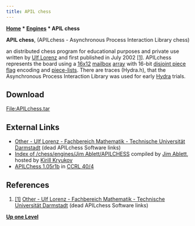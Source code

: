 ```yaml
---
title: APIL chess
---
```

**[Home](Home "Home") * [Engines](Engines "Engines") * APIL chess**

**APIL chess**, (APILchess - Asynchronous Process Interaction Library chess)

an distributed chess program for educational purposes and private use written by [Ulf Lorenz](Ulf_Lorenz "Ulf Lorenz") and first published in July 2002
<a id="cite-note-1" href="#cite-ref-1">[1]</a>.
APILchess represents the board using a [16x12](Vector_Attacks#16x12 "Vector Attacks") [mailbox](Mailbox "Mailbox") [array](Array "Array") with 16-bit [disjoint piece flag](Pieces#DisjointPieceFlags "Pieces") encoding and [piece-lists](Piece-Lists "Piece-Lists"). There are traces (Hydra.h), that the Asynchronous Process Interaction Library was used for early [Hydra](Hydra "Hydra") trials.

## Download

[File:APILchess.tar](File:APILchess.tar "File:APILchess.tar")

## External Links

- [Other - Ulf Lorenz - Fachbereich Mathematik - Technische Universität Darmstadt](http://www3.mathematik.tu-darmstadt.de/hp/optimierung/lorenz-ulf/other.html) (dead APILchess Software links)
- [Index of /chess/engines/Jim Ablett/APILCHESS](http://kirr.homeunix.org/chess/engines/Jim%20Ablett/APILCHESS/) compiled by [Jim Ablett](Jim_Ablett "Jim Ablett"), hosted by [Kirill Kryukov](Kirill_Kryukov "Kirill Kryukov")
- [APILChess 1.05r1b](http://www.computerchess.org.uk/ccrl/404/cgi/engine_details.cgi?print=Details&each_game=1&eng=APILChess%201.05r1b#APILChess_1_05r1b) in [CCRL 40/4](CCRL "CCRL")

## References

1. <a id="cite-ref-1" href="#cite-note-1">[1]</a> [Other - Ulf Lorenz - Fachbereich Mathematik - Technische Universität Darmstadt](http://www3.mathematik.tu-darmstadt.de/hp/optimierung/lorenz-ulf/other.html) (dead APILchess Software links)

**[Up one Level](Engines "Engines")**

